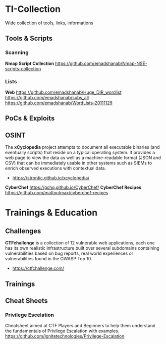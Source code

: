 # TI-Collection
Wide collection of tools, links, informations

## Tools & Scripts
### Scanning
**Nmap Script Collection**
https://github.com/emadshanab/Nmap-NSE-scripts-collection

### Lists
**Web**
https://github.com/emadshanab/Huge_DIR_wordlist
https://github.com/emadshanab/subs_all
https://github.com/emadshanab/WordLists-20111129

## PoCs & Exploits

## OSINT
The **xCyclopedia** project attempts to document all executable binaries (and eventually scripts) that reside on a typical operating system. It provides a web page to view the data as well as a machine-readable format (JSON and CSV) that can be immediately usable in other systems such as SIEMs to enrich observed executions with contextual data.
- https://strontic.github.io/xcyclopedia/

**CyberChef**
https://gchq.github.io/CyberChef/
**CyberChef Recipes**
https://github.com/mattnotmax/cyberchef-recipes

# Trainings & Education

## Challenges
**CTFchallenge** is a collection of 12 vulnerable web applications, each one has its own realistic infrastructure built over several subdomains containing vulnerabilities based on bug reports, real world experiences or vulnerabilities found in the OWASP Top 10.
- https://ctfchallenge.com/


## Trainings

## Cheat Sheets

### Privilege Escelation
Cheatsheet aimed at CTF Players and Beginners to help them understand the fundamentals of Privilege Escalation with examples.
https://github.com/Ignitetechnologies/Privilege-Escalation

